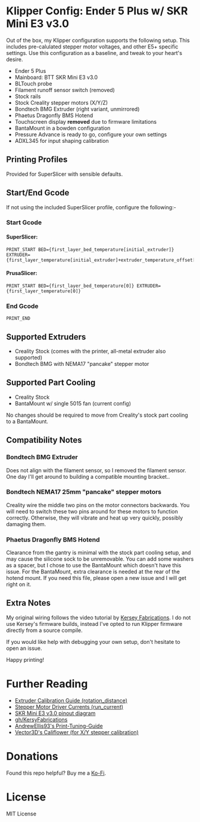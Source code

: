 # Klipper Config: Ender 5 Plus w/ SKR Mini E3 v3.0

Out of the box, my Klipper configuration supports the following setup. This includes pre-calulated stepper motor voltages, and other E5+ specific settings. Use this configuration as a baseline, and tweak to your heart's desire.

- Ender 5 Plus
- Mainboard: BTT SKR Mini E3 v3.0
- BLTouch probe
- Filament runoff sensor switch (removed)
- Stock rails
- Stock Creality stepper motors (X/Y/Z)
- Bondtech BMG Extruder (right variant, unmirrored)
- Phaetus Dragonfly BMS Hotend
- Touchscreen display **removed** due to firmware limitations
- BantaMount in a bowden configuration
- Pressure Advance is ready to go, configure your own settings
- ADXL345 for input shaping calibration

## Printing Profiles

Provided for SuperSlicer with sensible defaults.

## Start/End Gcode

If not using the included SuperSlicer profile, configure the following:-

### Start Gcode

#### SuperSlicer:
```
PRINT_START BED={first_layer_bed_temperature[initial_extruder]} EXTRUDER={first_layer_temperature[initial_extruder]+extruder_temperature_offset[initial_extruder]}
```

#### PrusaSlicer:
```
PRINT_START BED={first_layer_bed_temperature[0]} EXTRUDER={first_layer_temperature[0]}
```

### End Gcode

```
PRINT_END
```

## Supported Extruders
- Creality Stock (comes with the printer, all-metal extruder also supported)
- Bondtech BMG with NEMA17 "pancake" stepper motor

## Supported Part Cooling
- Creality Stock
- BantaMount w/ single 5015 fan (current config)

No changes should be required to move from Creality's stock part cooling to a BantaMount.

## Compatibility Notes

### Bondtech BMG Extruder

Does not align with the filament sensor, so I removed the filament sensor. One day I'll get around to building a compatible mounting bracket..

### Bondtech NEMA17 25mm "pancake" stepper motors

Creality wire the middle two pins on the motor connectors backwards. You will need to switch these two pins around for these motors to function correctly. Otherwise, they will vibrate and heat up very quickly, possibly damaging them.

### Phaetus Dragonfly BMS Hotend

Clearance from the gantry is minimal with the stock part cooling setup, and may cause the silicone sock to be unremovable. You can add some washers as a spacer, but I chose to use the BantaMount which doesn't have this issue. For the BantaMount, extra clearance is needed at the rear of the hotend mount. If you need this file, please open a new issue and I will get right on it.

## Extra Notes

My original wiring follows the video tutorial by [Kersey Fabrications](https://www.youtube.com/watch?v=VAXY3GkgTyY). I do not use Kersey's firmware builds, instead I've opted to run Klipper firmware directly from a source compile.

If you would like help with debugging your own setup, don't hesitate to open an issue.

Happy printing!

# Further Reading

- [Extruder Calibration Guide (rotation_distance)](https://www.klipper3d.org/Rotation_Distance.html)
- [Stepper Motor Driver Currents (run_current)](https://docs.vorondesign.com/community/howto/120decibell/calculating_driver_current.html)
- [SKR Mini E3 v3.0 pinout diagram](https://github.com/bigtreetech/BIGTREETECH-SKR-mini-E3/blob/master/hardware/BTT%20SKR%20MINI%20E3%20V3.0/Hardware/BTT%20E3%20SKR%20MINI%20V3.0_PIN.pdf)
- [gh/KersyFabrications](https://github.com/KerseyFabrications)
- [AndrewEllis93's Print-Tuning-Guide](https://github.com/AndrewEllis93/Print-Tuning-Guide)
- [Vector3D's Califlower (for X/Y stepper calibration)](https://vector3d.co.uk/product/vector-3d-printer-calibration-and-test-suite/)

# Donations

Found this repo helpful? Buy me a [Ko-Fi](https://ko-fi.com/tinyfluffs_).

# License

MIT License
